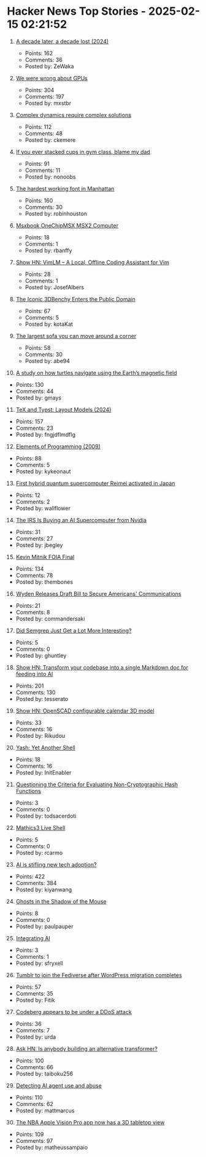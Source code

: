 # Hacker News Top Stories - 2025-02-15 02:21:52

1. [A decade later, a decade lost (2024)](https://meyerweb.com/eric/thoughts/2024/06/07/a-decade-later-a-decade-lost/)
   - Points: 162
   - Comments: 36
   - Posted by: ZeWaka

2. [We were wrong about GPUs](https://fly.io/blog/wrong-about-gpu/)
   - Points: 304
   - Comments: 197
   - Posted by: mxstbr

3. [Complex dynamics require complex solutions](https://mathstodon.xyz/@tao/113873092369347147)
   - Points: 112
   - Comments: 48
   - Posted by: ckemere

4. [If you ever stacked cups in gym class, blame my dad](https://defector.com/if-you-ever-stacked-cups-in-gym-class-blame-my-dad)
   - Points: 91
   - Comments: 11
   - Posted by: nonoobs

5. [The hardest working font in Manhattan](https://aresluna.org/the-hardest-working-font-in-manhattan/)
   - Points: 160
   - Comments: 30
   - Posted by: robinhouston

6. [Msxbook OneChipMSX MSX2 Computer](https://www.tindie.com/products/cycle/msxbook-onechipmsx-msx2-computer/)
   - Points: 18
   - Comments: 1
   - Posted by: rbanffy

7. [Show HN: VimLM – A Local, Offline Coding Assistant for Vim](https://github.com/JosefAlbers/VimLM)
   - Points: 28
   - Comments: 1
   - Posted by: JosefAlbers

8. [The Iconic 3DBenchy Enters the Public Domain](https://www.nti-group.com/home/information/news/3dbenchy/)
   - Points: 67
   - Comments: 5
   - Posted by: kotaKat

9. [The largest sofa you can move around a corner](https://www.quantamagazine.org/the-largest-sofa-you-can-move-around-a-corner-20250214/)
   - Points: 58
   - Comments: 30
   - Posted by: abe94

10. [A study on how turtles navigate using the Earth’s magnetic field](https://www.unc.edu/posts/2025/02/12/dancing-turtles-unlock-scientific-discovery/)
   - Points: 130
   - Comments: 44
   - Posted by: gmays

11. [TeX and Typst: Layout Models (2024)](https://laurmaedje.github.io/posts/layout-models/)
   - Points: 157
   - Comments: 23
   - Posted by: fngjdflmdflg

12. [Elements of Programming (2009)](https://www.elementsofprogramming.com/)
   - Points: 88
   - Comments: 5
   - Posted by: kykeonaut

13. [First hybrid quantum supercomputer Reimei activated in Japan](https://interestingengineering.com/science/worlds-first-hybrid-quantum-supercomputer-reimei-activated)
   - Points: 12
   - Comments: 2
   - Posted by: wallflower

14. [The IRS Is Buying an AI Supercomputer from Nvidia](https://theintercept.com/2025/02/14/irs-ai-nvidia-tax/)
   - Points: 31
   - Comments: 27
   - Posted by: jbegley

15. [Kevin Mitnik FOIA Final](https://vault.fbi.gov/kevin-mitnick/kevin-mitnick-part-01-final/view)
   - Points: 134
   - Comments: 78
   - Posted by: thembones

16. [Wyden Releases Draft Bill to Secure Americans' Communications](https://www.wyden.senate.gov/news/press-releases/wyden-releases-draft-bill-to-secure-americans-communications-against-foreign-surveillance-demands)
   - Points: 21
   - Comments: 8
   - Posted by: commandersaki

17. [Did Semgrep Just Get a Lot More Interesting?](https://fly.io/blog/semgrep-but-for-real-now/)
   - Points: 5
   - Comments: 0
   - Posted by: ghuntley

18. [Show HN: Transform your codebase into a single Markdown doc for feeding into AI](https://tesserato.web.app/posts/2025-02-12-CodeWeaver-launch/index.html)
   - Points: 201
   - Comments: 130
   - Posted by: tesserato

19. [Show HN: OpenSCAD configurable calendar 3D model](https://chrastecky.dev/3d-printing/open-scad-configurable-calendar-3d-model)
   - Points: 33
   - Comments: 16
   - Posted by: Rikudou

20. [Yash: Yet Another Shell](https://github.com/magicant/yash)
   - Points: 18
   - Comments: 16
   - Posted by: InitEnabler

21. [Questioning the Criteria for Evaluating Non-Cryptographic Hash Functions](https://cacm.acm.org/practice/questioning-the-criteria-for-evaluating-non-cryptographic-hash-functions/)
   - Points: 3
   - Comments: 0
   - Posted by: todsacerdoti

22. [Mathics3 Live Shell](https://mathics3.github.io/Mathics3-live/)
   - Points: 5
   - Comments: 0
   - Posted by: rcarmo

23. [AI is stifling new tech adoption?](https://vale.rocks/posts/ai-is-stifling-tech-adoption)
   - Points: 422
   - Comments: 384
   - Posted by: kiyanwang

24. [Ghosts in the Shadow of the Mouse](https://fiddlersgreene.substack.com/p/ghosts-in-the-shadow-of-the-mouse)
   - Points: 8
   - Comments: 0
   - Posted by: paulpauper

25. [Integrating AI](https://scott-fryxell.github.io/blog/AI-imagination/)
   - Points: 3
   - Comments: 1
   - Posted by: sfryxell

26. [Tumblr to join the Fediverse after WordPress migration completes](https://techcrunch.com/2025/02/11/tumblr-to-join-the-fediverse-after-wordpress-migration-completes/)
   - Points: 57
   - Comments: 35
   - Posted by: Fitik

27. [Codeberg appears to be under a DDoS attack](https://status.codeberg.eu/status/codeberg)
   - Points: 36
   - Comments: 7
   - Posted by: urda

28. [Ask HN: Is anybody building an alternative transformer?](undefined)
   - Points: 100
   - Comments: 66
   - Posted by: taiboku256

29. [Detecting AI agent use and abuse](https://stytch.com/blog/detecting-ai-agent-use-abuse/)
   - Points: 110
   - Comments: 62
   - Posted by: mattmarcus

30. [The NBA Apple Vision Pro app now has a 3D tabletop view](https://www.uploadvr.com/nba-apple-vision-pro-app-tabletop-view/)
   - Points: 109
   - Comments: 97
   - Posted by: matheussampaio

